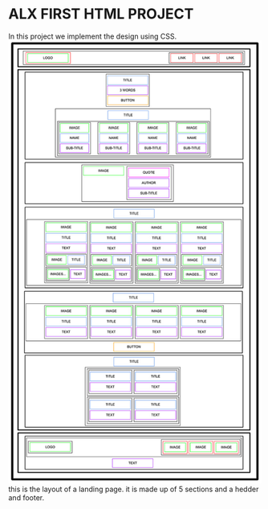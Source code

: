 # ALX FIRST HTML PROJECT 
In this project we implement the design using CSS.
![Layout](image.png)
this is the layout of a landing page. it is made up of 5 sections and a hedder and footer.